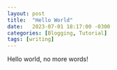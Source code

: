 ```yaml
---
layout: post
title:  "Hello World"
date:   2023-07-01 18:17:00 -0300
categories: [Blogging, Tutorial]
tags: [writing]
---
```


Hello world, no more words!